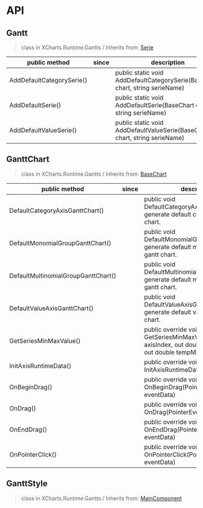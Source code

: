 # API

## Gantt

> class in XCharts.Runtime.Gantts / Inherits from: [Serie](https://xcharts-team.github.io/docs/api#serie)


|public method|since|description|
|--|--|--|
|AddDefaultCategorySerie()||public static void AddDefaultCategorySerie(BaseChart chart, string serieName)|
|AddDefaultSerie()||public static void AddDefaultSerie(BaseChart chart, string serieName)|
|AddDefaultValueSerie()||public static void AddDefaultValueSerie(BaseChart chart, string serieName)|

## GanttChart

> class in XCharts.Runtime.Gantts / Inherits from: [BaseChart](https://xcharts-team.github.io/docs/api#basechart)


|public method|since|description|
|--|--|--|
|DefaultCategoryAxisGanttChart()||public void DefaultCategoryAxisGanttChart()<br/>generate default category axis gantt chart. |
|DefaultMonomialGroupGanttChart()||public void DefaultMonomialGroupGanttChart()<br/>generate default monomial group gantt chart. |
|DefaultMultinomialGroupGanttChart()||public void DefaultMultinomialGroupGanttChart()<br/>generate default multinomial group gantt chart. |
|DefaultValueAxisGanttChart()||public void DefaultValueAxisGanttChart()<br/>generate default value axis gantt chart. |
|GetSeriesMinMaxValue()||public override void GetSeriesMinMaxValue(Axis axis, int axisIndex, out double tempMinValue, out double tempMaxValue)|
|InitAxisRuntimeData()||public override void InitAxisRuntimeData(Axis axis)|
|OnBeginDrag()||public override void OnBeginDrag(PointerEventData eventData)|
|OnDrag()||public override void OnDrag(PointerEventData eventData)|
|OnEndDrag()||public override void OnEndDrag(PointerEventData eventData)|
|OnPointerClick()||public override void OnPointerClick(PointerEventData eventData)|

## GanttStyle

> class in XCharts.Runtime.Gantts / Inherits from: [MainComponent](https://xcharts-team.github.io/docs/api#maincomponent)


